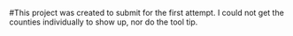 #This project was created to submit for the first attempt. I could not get the counties individually to show up, nor do the tool tip.
